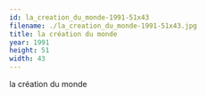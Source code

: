 ```yaml
---
id: la_creation_du_monde-1991-51x43
filename: ./la_creation_du_monde-1991-51x43.jpg
title: la création du monde
year: 1991
height: 51
width: 43
---
```


la création du monde
